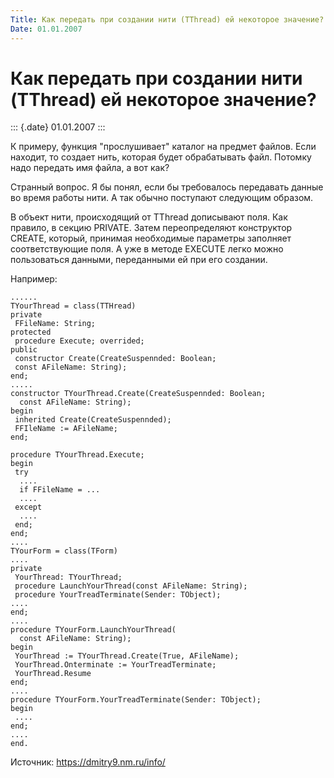 ```yaml
---
Title: Как передать при создании нити (TThread) ей некоторое значение?
Date: 01.01.2007
---
```



Как передать при создании нити (TThread) ей некоторое значение?
===============================================================

::: {.date}
01.01.2007
:::

К примеру, функция "прослушивает" каталог на предмет файлов. Если
находит, то создает нить, которая будет обрабатывать файл. Потомку надо
передать имя файла, а вот как?

Странный вопрос. Я бы понял, если бы требовалось передавать данные во
время работы нити. А так обычно поступают следующим образом.

В объект нити, происходящий от TThread дописывают поля. Как правило, в
секцию PRIVATE. Затем переопределяют конструктор CREATE, который,
принимая необходимые параметры заполняет соответствующие поля. А уже в
методе EXECUTE легко можно пользоваться данными, переданными ей при его
создании.

Например:

    ......
    TYourThread = class(TTHread)
    private
     FFileName: String;
    protected
     procedure Execute; overrided;
    public
     constructor Create(CreateSuspennded: Boolean;
     const AFileName: String);
    end;
    .....
    constructor TYourThread.Create(CreateSuspennded: Boolean;
      const AFileName: String);
    begin
     inherited Create(CreateSuspennded);
     FFIleName := AFileName;
    end;
     
    procedure TYourThread.Execute;
    begin
     try
      ....
      if FFileName = ...
      ....
     except
      ....
     end;
    end;
    ....
    TYourForm = class(TForm)
    ....
    private
     YourThread: TYourThread;
     procedure LaunchYourThread(const AFileName: String);
     procedure YourTreadTerminate(Sender: TObject);
    ....
    end;
    ....
    procedure TYourForm.LaunchYourThread(
      const AFileName: String);
    begin
     YourThread := TYourThread.Create(True, AFileName);
     YourThread.Onterminate := YourTreadTerminate;
     YourThread.Resume
    end;
    ....
    procedure TYourForm.YourTreadTerminate(Sender: TObject);
    begin
     ....
    end;
    ....
    end.

Источник: <https://dmitry9.nm.ru/info/>
